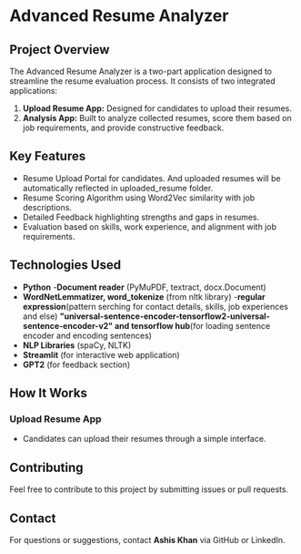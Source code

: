 # Advanced Resume Analyzer

## Project Overview
The Advanced Resume Analyzer is a two-part application designed to streamline the resume evaluation process. It consists of two integrated applications:

1. **Upload Resume App:** Designed for candidates to upload their resumes.
2. **Analysis App:** Built to analyze collected resumes, score them based on job requirements, and provide constructive feedback.

## Key Features
- Resume Upload Portal for candidates. And uploaded resumes will be automatically   reflected in uploaded_resume folder.
- Resume Scoring Algorithm using Word2Vec similarity with job descriptions.
- Detailed Feedback highlighting strengths and gaps in resumes.
- Evaluation based on skills, work experience, and alignment with job requirements.

## Technologies Used
- **Python**
-**Document reader** (PyMuPDF, textract, docx.Document)
- **WordNetLemmatizer, word_tokenize** (from nltk library)
-**regular expression**(pattern serching for contact details, skills, job experiences and else)
**"universal-sentence-encoder-tensorflow2-universal-sentence-encoder-v2" and tensorflow hub**(for loading sentence encoder and encoding sentences)
- **NLP Libraries** (spaCy, NLTK)
- **Streamlit** (for interactive web application)
- **GPT2** (for feedback section)
## How It Works
### Upload Resume App
- Candidates can upload their resumes through a simple interface.


## Contributing
Feel free to contribute to this project by submitting issues or pull requests.


## Contact
For questions or suggestions, contact **Ashis Khan** via GitHub or LinkedIn.

